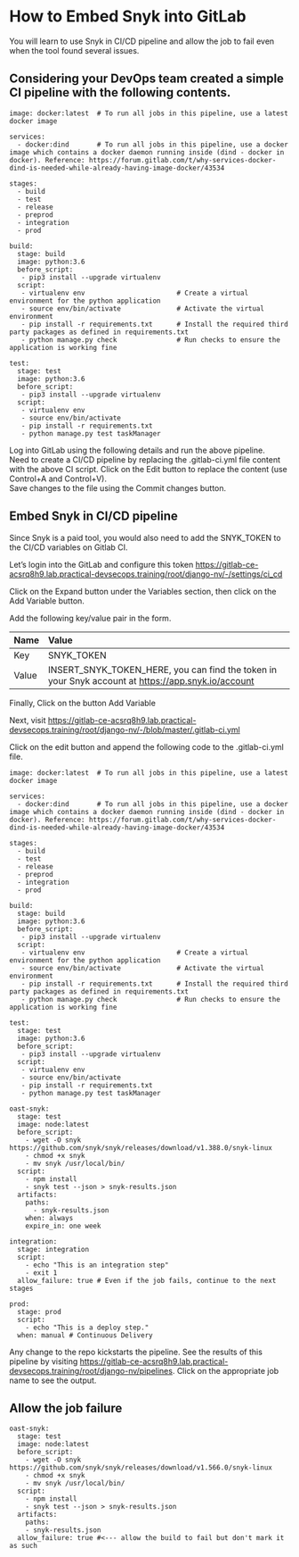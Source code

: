 # How to Embed Snyk into GitLab
You will learn to use Snyk in CI/CD pipeline and allow the job to fail even when the tool found several issues.
## Considering your DevOps team created a simple CI pipeline with the following contents.
```
image: docker:latest  # To run all jobs in this pipeline, use a latest docker image

services:
  - docker:dind       # To run all jobs in this pipeline, use a docker image which contains a docker daemon running inside (dind - docker in docker). Reference: https://forum.gitlab.com/t/why-services-docker-dind-is-needed-while-already-having-image-docker/43534

stages:
  - build
  - test
  - release
  - preprod
  - integration
  - prod

build:
  stage: build
  image: python:3.6
  before_script:
   - pip3 install --upgrade virtualenv
  script:
   - virtualenv env                       # Create a virtual environment for the python application
   - source env/bin/activate              # Activate the virtual environment
   - pip install -r requirements.txt      # Install the required third party packages as defined in requirements.txt
   - python manage.py check               # Run checks to ensure the application is working fine

test:
  stage: test
  image: python:3.6
  before_script:
   - pip3 install --upgrade virtualenv
  script:
   - virtualenv env
   - source env/bin/activate
   - pip install -r requirements.txt
   - python manage.py test taskManager
```
Log into GitLab using the following details and run the above pipeline.  
Need to create a CI/CD pipeline by replacing the .gitlab-ci.yml file content with the above CI script. Click on the Edit button to replace the content (use Control+A and Control+V).  
Save changes to the file using the Commit changes button.  

## Embed Snyk in CI/CD pipeline
Since Snyk is a paid tool, you would also need to add the SNYK_TOKEN to the CI/CD variables on Gitlab CI.

Let’s login into the GitLab and configure this token https://gitlab-ce-acsrq8h9.lab.practical-devsecops.training/root/django-nv/-/settings/ci_cd

Click on the Expand button under the Variables section, then click on the Add Variable button.

Add the following key/value pair in the form.

|Name|Value|
|:----|:----|
|Key|SNYK_TOKEN|
|Value|	INSERT_SNYK_TOKEN_HERE, you can find the token in your Snyk account at https://app.snyk.io/account|
Finally, Click on the button Add Variable

Next, visit https://gitlab-ce-acsrq8h9.lab.practical-devsecops.training/root/django-nv/-/blob/master/.gitlab-ci.yml

Click on the edit button and append the following code to the .gitlab-ci.yml file.
```
image: docker:latest  # To run all jobs in this pipeline, use a latest docker image

services:
  - docker:dind       # To run all jobs in this pipeline, use a docker image which contains a docker daemon running inside (dind - docker in docker). Reference: https://forum.gitlab.com/t/why-services-docker-dind-is-needed-while-already-having-image-docker/43534

stages:
  - build
  - test
  - release
  - preprod
  - integration
  - prod

build:
  stage: build
  image: python:3.6
  before_script:
   - pip3 install --upgrade virtualenv
  script:
   - virtualenv env                       # Create a virtual environment for the python application
   - source env/bin/activate              # Activate the virtual environment
   - pip install -r requirements.txt      # Install the required third party packages as defined in requirements.txt
   - python manage.py check               # Run checks to ensure the application is working fine

test:
  stage: test
  image: python:3.6
  before_script:
   - pip3 install --upgrade virtualenv
  script:
   - virtualenv env
   - source env/bin/activate
   - pip install -r requirements.txt
   - python manage.py test taskManager

oast-snyk:
  stage: test
  image: node:latest
  before_script:
    - wget -O snyk https://github.com/snyk/snyk/releases/download/v1.388.0/snyk-linux
    - chmod +x snyk
    - mv snyk /usr/local/bin/
  script:
    - npm install
    - snyk test --json > snyk-results.json
  artifacts:
    paths:
      - snyk-results.json
    when: always
    expire_in: one week

integration:
  stage: integration
  script:
    - echo "This is an integration step"
    - exit 1
  allow_failure: true # Even if the job fails, continue to the next stages

prod:
  stage: prod
  script:
    - echo "This is a deploy step."
  when: manual # Continuous Delivery
```
Any change to the repo kickstarts the pipeline.
See the results of this pipeline by visiting https://gitlab-ce-acsrq8h9.lab.practical-devsecops.training/root/django-nv/pipelines.
Click on the appropriate job name to see the output.

## Allow the job failure
```
oast-snyk:
  stage: test
  image: node:latest
  before_script:
    - wget -O snyk https://github.com/snyk/snyk/releases/download/v1.566.0/snyk-linux
    - chmod +x snyk
    - mv snyk /usr/local/bin/
  script:
    - npm install
    - snyk test --json > snyk-results.json
  artifacts:
    paths:
    - snyk-results.json
  allow_failure: true #<--- allow the build to fail but don't mark it as such
```
